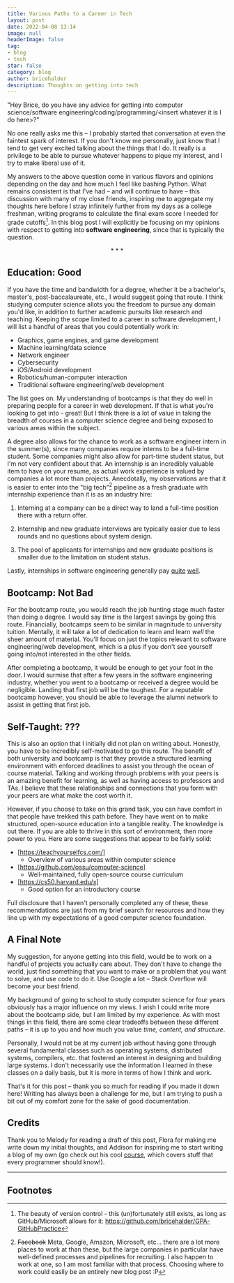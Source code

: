 ```yaml
---
title: Various Paths to a Career in Tech
layout: post
date: 2022-04-08 13:14
image: null
headerImage: false
tag:
- blog
- tech
star: false
category: blog
author: bricehalder
description: Thoughts on getting into tech
---
```


"Hey Brice, do you have any advice for getting into computer science/software engineering/coding/programming/\<insert whatever it is I do here>?"

No one really asks me this – I probably started that conversation at even the faintest spark of interest. If you don't know me personally, just know that I tend to get very excited talking about the things that I do. It really is a privilege to be able to pursue whatever happens to pique my interest, and I try to make liberal use of it.

My answers to the above question come in various flavors and opinions depending on the day and how much I feel like bashing Python. What remains consistent is that I've had – and will continue to have – this discussion with many of my close friends, inspiring me to aggregate my thoughts here before I stray infinitely further from my days as a college freshman, writing programs to calculate the final exam score I needed for grade cutoffs[^1]. In this blog post I will explicitly be focusing on my opinions with respect to getting into **software engineering**, since that is typically the question.

<center> *      *      * </center>

## Education: Good

If you have the time and bandwidth for a degree, whether it be a bachelor's, master's, post-baccalaureate, etc., I would suggest going that route. I think studying computer science allots you the freedom to pursue any domain you'd like, in addition to further academic pursuits like research and teaching. Keeping the scope limited to a career in software development, I will list a handful of areas that you could potentially work in: 
* Graphics, game engines, and game development
* Machine learning/data science
* Network engineer
* Cybersecurity
* iOS/Android development
* Robotics/human-computer interaction
* Traditional software engineering/web development

The list goes on. My understanding of bootcamps is that they do well in preparing people for a career in web development. If that is what you're looking to get into - great! But I think there is a lot of value in taking the breadth of courses in a computer science degree and being exposed to various areas within the subject. 

A degree also allows for the chance to work as a software engineer intern in the summer(s), since many companies require interns to be a full-time student. Some companies might also allow for part-time student status, but I'm not very confident about that. An internship is an incredibly valuable item to have on your resume, as actual work experience is valued by companies a lot more than projects. Anecdotally, my observations are that it is easier to enter into the "big tech"[^2] pipeline as a fresh graduate with internship experience than it is as an industry hire: 

  1) Interning at a company can be a direct way to land a full-time position there with a return offer.

  2) Internship and new graduate interviews are typically easier due to less rounds and no questions about system design. 

  3) The pool of applicants for internships and new graduate positions is smaller due to the limitation on student status.

Lastly, internships in software engineering generally pay [quite](https://www.levels.fyi/internships/?track=Software%20Engineer&timeframe=2022%20%2F%202021) [well](https://www.levels.fyi/internships/?track=Software%20Engineer&timeframe=2022%20%2F%202021).

## Bootcamp: Not Bad
For the bootcamp route, you would reach the job hunting stage much faster than doing a degree. I would say *time* is the largest savings by going this route. Financially, bootcamps seem to be similar in magnitude to  university tuition. Mentally, it will take a lot of dedication to learn and learn *well* the sheer amount of material. You'll focus on just the topics relevant to software engineering/web development, which is a plus if you don't see yourself going into/not interested in the other fields. 

After completing a bootcamp, it would be enough to get your foot in the door. I would surmise that after a few years in the software engineering industry, whether you went to a bootcamp or received a degree would be negligible. Landing that first job will be the toughest. For a reputable bootcamp however, you should be able to leverage the alumni network to assist in getting that first job.

## Self-Taught: ???
This is also an option that I initially did not plan on writing about. Honestly, you have to be incredibly self-motivated to go this route. The benefit of both university and bootcamp is that they provide a structured learning environment with enforced deadlines to assist you through the ocean of course material. Talking and working through problems with your peers is an amazing benefit for learning, as well as having access to professors and TAs. I believe that these relationships and connections that you form with your peers are what make the cost worth it.

However, if you choose to take on this grand task, you can have comfort in that people have trekked this path before. They have went on to make structured, open-source education into a tangible reality. The knowledge is out there. If you are able to thrive in this sort of environment, then more power to you. Here are some suggestions that appear to be fairly solid:

* [https://teachyourselfcs.com/]
  * Overview of various areas within computer science
* [https://github.com/ossu/computer-science]
  * Well-maintained, fully open-source course curriculum
* [https://cs50.harvard.edu/x]
  * Good option for an introductory course

Full disclosure that I haven't personally completed any of these, these recommendations are just from my brief search for resources and how they line up with my expectations of a good computer science foundation.

## A Final Note
My suggestion, for anyone getting into this field, would be to work on a handful of projects you actually care about. They don't have to  change the world, just find something that you want to make or a problem that you want to solve, and use code to do it. Use Google a lot – Stack Overflow will become your best friend. 

My background of going to school to study computer science for four years obviously has a major influence on my views. I wish I could write more about the bootcamp side, but I am limited by my experience. As with most things in this field, there are some clear tradeoffs between these different paths – it is up to you and how much you value *time, content, and structure*.

Personally, I would not be at my current job without having gone through several fundamental classes such as operating systems, distributed systems, compilers, etc. that fostered an interest in designing and building large systems. I don't necessarily use the information I learned in these classes on a daily basis, but it is more in terms of how I think and work.

That's it for this post – thank you so much for reading if you made it down here! Writing has always been a challenge for me, but I am trying to push a bit out of my comfort zone for the sake of good documentation.

## Credits
Thank you to Melody for reading a draft of this post, Flora for making me write down my initial thoughts, and Addison for inspiring me to start writing a blog of my own (go check out his cool [course](https://cs198.org/), which covers stuff that every programmer should know!).
* * *

## Footnotes
[^1]: The beauty of version control - this (un)fortunately still exists, as long as GitHub/Microsoft allows for it: https://github.com/bricehalder/GPA-GitHubPractice

[^2]: ~~Facebook~~ Meta, Google, Amazon, Microsoft, etc... there are a lot more places to work at than these, but the large companies in particular have well-defined processes and pipelines for recruiting. I also happen to work at one, so I am most familiar with that process. Choosing where to work could easily be an entirely new blog post :P











